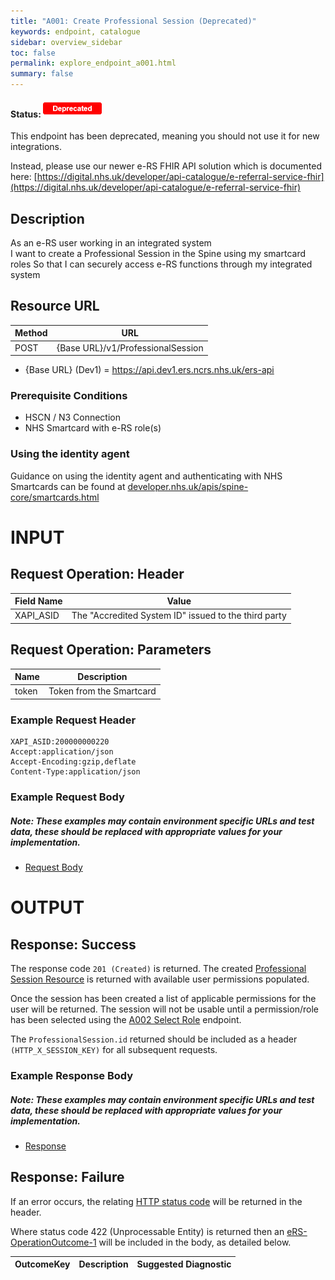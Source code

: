 ```yaml
---
title: "A001: Create Professional Session (Deprecated)"
keywords: endpoint, catalogue
sidebar: overview_sidebar
toc: false
permalink: explore_endpoint_a001.html
summary: false
---
```


#### Status: ![Deprecated](images/icons/api_deprecated.png)

This endpoint has been deprecated, meaning you should not use it for new integrations.

Instead, please use our newer e-RS FHIR API solution which is documented here:
[https://digital.nhs.uk/developer/api-catalogue/e-referral-service-fhir](https://digital.nhs.uk/developer/api-catalogue/e-referral-service-fhir)

## Description
As an e-RS user working in an integrated system  
I want to create a Professional Session in the Spine using my smartcard roles
So that I can securely access e-RS functions through my integrated system

## Resource URL

| Method | URL |
| -------------| --- |
| POST | {Base URL}/v1/ProfessionalSession

- {Base URL} (Dev1) = https://api.dev1.ers.ncrs.nhs.uk/ers-api  


### Prerequisite Conditions
- HSCN / N3 Connection
- NHS Smartcard with e-RS role(s)

### Using the identity agent
Guidance on using the identity agent and authenticating with NHS Smartcards can be found at [developer.nhs.uk/apis/spine-core/smartcards.html](https://developer.nhs.uk/apis/spine-core/smartcards.html)

# INPUT

## Request Operation: Header

| Field Name | Value |
| ---------- | ----- |
| XAPI_ASID  | The "Accredited System ID" issued to the third party |


## Request Operation: Parameters

| Name | Description |
| ---- | ----------- |
| token | Token from the Smartcard |

### Example Request Header
```http
XAPI_ASID:200000000220
Accept:application/json
Accept-Encoding:gzip,deflate
Content-Type:application/json
```

### Example Request Body
##### Note: These examples may contain environment specific URLs and test data, these should be replaced with appropriate values for your implementation.  

- [Request Body](https://nhsconnect.github.io/digital-referrals/downloads/json/A001_Request.json)  

# OUTPUT
## Response: Success

The response code `201 (Created)` is returned. The created [Professional Session Resource](explore_models.html) is returned with available user permissions populated.

Once the session has been created a list of applicable permissions for the user will be returned. The session will not be usable until a permission/role has been selected using the [A002 Select Role](explore_endpoint_a002.html) endpoint.

The `ProfessionalSession.id` returned should be included as a header `(HTTP_X_SESSION_KEY)` for all subsequent requests.

### Example Response Body
##### Note: These examples may contain environment specific URLs and test data, these should be replaced with appropriate values for your implementation.  

- [Response](https://nhsconnect.github.io/digital-referrals/downloads/json/A001_Response.json)


## Response: Failure
If an error occurs, the relating [HTTP status code](explore_error_messages.html) will be returned in the header.

Where status code 422 (Unprocessable Entity) is returned then an [eRS-OperationOutcome-1](https://fhir.nhs.uk/STU3/StructureDefinition/eRS-OperationOutcome-1) will be included in the body, as detailed below.  

| OutcomeKey | Description | Suggested Diagnostic |
| ---------- | ----------- | -------------------- |
